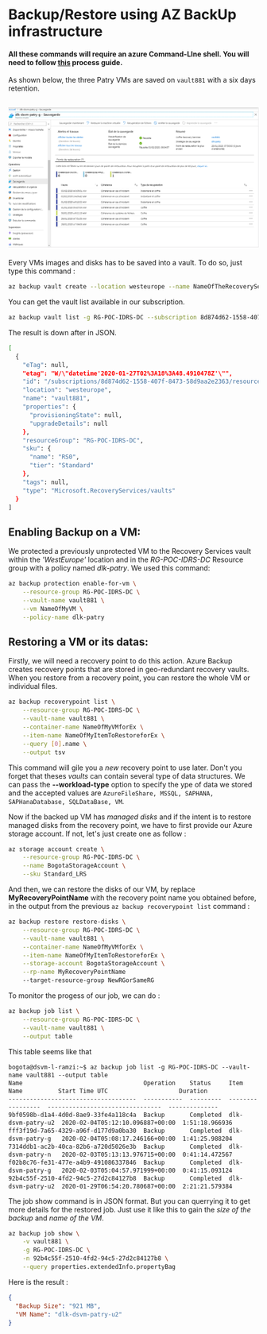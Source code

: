 # Backup/Restore using AZ BackUp infrastructure

#### All these commands will require an azure Command-LIne shell. You will need to follow [this](https://docs.microsoft.com/fr-fr/cli/azure/install-azure-cli?view=azure-cli-latest) process guide.

As shown below, the three Patry VMs are saved on `vault881` with a six days retention.

<h2><center> <img src="backup.png"></h2>

Every VMs images and disks has to be saved into a vault. To do so, just type this command :

```bash
az backup vault create --location westeurope --name NameOfTheRecoveryServicesVault --resource-group RG-POC-IDRS-DC
```

You can get the vault list available in our subscription.

```bash
az backup vault list -g RG-POC-IDRS-DC --subscription 8d874d62-1558-407f-8473-58d9aa2e2363
```

The result is down after in JSON.

```bash
[
  {
    "eTag": null,
    "etag": "W/\"datetime'2020-01-27T02%3A18%3A48.4910478Z'\"",
    "id": "/subscriptions/8d874d62-1558-407f-8473-58d9aa2e2363/resourceGroups/RG-POC-IDRS-DC/providers/Microsoft.RecoveryServices/vaults/vault881",
    "location": "westeurope",
    "name": "vault881",
    "properties": {
      "provisioningState": null,
      "upgradeDetails": null
    },
    "resourceGroup": "RG-POC-IDRS-DC",
    "sku": {
      "name": "RS0",
      "tier": "Standard"
    },
    "tags": null,
    "type": "Microsoft.RecoveryServices/vaults"
  }
]
```


## Enabling Backup on a VM:

We protected a previously unprotected VM to the Recovery Services vault within the *'WestEurope'* location and in the *RG-POC-IDRS-DC* Resource group with a policy named *dlk-patry*. We used this command:

```bash
az backup protection enable-for-vm \
    --resource-group RG-POC-IDRS-DC \
    --vault-name vault881 \
    --vm NameOfMyVM \
    --policy-name dlk-patry
```

## Restoring a VM or its datas:

Firstly, we will need a recovery point to do this action. Azure Backup creates recovery points that are stored in geo-redundant recovery vaults. When you restore from a recovery point, you can restore the whole VM or individual files.

```bash
az backup recoverypoint list \
    --resource-group RG-POC-IDRS-DC \
    --vault-name vault881 \
    --container-name NameOfMyVMforEx \
    --item-name NameOfMyItemToRestoreforEx \
    --query [0].name \
    --output tsv
```

This command will gile you a *new* recovery point to use later. Don't you forget that theses *vaults* can contain several type of data structures. We can pass the **--workload-type** option to specify the ype of data we stored and the accepted values are `AzureFileShare, MSSQL, SAPHANA, SAPHanaDatabase, SQLDataBase, VM`.

Now if the backed up VM has *managed disks* and if the intent is to restore managed disks from the recovery point, we have to first provide our Azure storage account. If not, let's just create one as follow :

```bash
az storage account create \
    --resource-group RG-POC-IDRS-DC \
    --name BogotaStorageAccount \
    --sku Standard_LRS
```

And then, we can restore the disks of our VM, by replace **MyRecoveryPointName** with the recovery point name you obtained before, in the output from the previous `az backup recoverypoint list` command :

```bash
az backup restore restore-disks \
    --resource-group RG-POC-IDRS-DC \
    --vault-name vault881 \
    --container-name NameOfMyVMforEx \
    --item-name NameOfMyItemToRestoreforEx \
    --storage-account BogotaStorageAccount \
    --rp-name MyRecoveryPointName
    --target-resource-group NewRGorSameRG
```

To monitor the progess of our job, we can do :

```bash
az backup job list \
    --resource-group RG-POC-IDRS-DC \
    --vault-name vault881 \
    --output table
```

This table seems like that

```azurecli-interactive
bogota@dsvm-l-ramzi:~$ az backup job list -g RG-POC-IDRS-DC --vault-name vault881 --output table
Name                                  Operation    Status     Item Name          Start Time UTC                    Duration
------------------------------------  -----------  ---------  -----------------  --------------------------------  --------------
9bf0598b-d1a4-4d0d-8ae9-33fe4a118c4a  Backup       Completed  dlk-dsvm-patry-u2  2020-02-04T05:12:10.096887+00:00  1:51:18.966936
fff3f19d-7a65-4329-a96f-d177d9a0ba30  Backup       Completed  dlk-dsvm-patry-g   2020-02-04T05:08:17.246166+00:00  1:41:25.988204
7314ddb1-ac2b-40ca-82b6-a720d5026e3b  Backup       Completed  dlk-dsvm-patry-n   2020-02-03T05:13:13.976715+00:00  0:41:14.472567
f02b8c76-fe31-477e-a4b9-491086337846  Backup       Completed  dlk-dsvm-patry-g   2020-02-03T05:04:57.971999+00:00  0:41:15.093124
92b4c55f-2510-4fd2-94c5-27d2c84127b8  Backup       Completed  dlk-dsvm-patry-u2  2020-01-29T06:54:20.780687+00:00  2:21:21.579384

```

The job show command is in JSON format. But you can querrying it to get more details for the restored job. Just use it like this to gain the *size of the backup* and *name of the VM*.

```bash
az backup job show \
    -v vault881 \
    -g RG-POC-IDRS-DC \
    -n 92b4c55f-2510-4fd2-94c5-27d2c84127b8 \
    --query properties.extendedInfo.propertyBag
```

Here is the result :

```JSON
{
  "Backup Size": "921 MB",
  "VM Name": "dlk-dsvm-patry-u2"
}
```